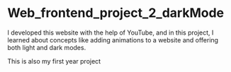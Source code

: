 # Web_frontend_project_2_darkMode

I developed this website with the help of YouTube, and in this project,
I learned about concepts like adding animations to a website and offering both light and dark modes.

This is also my first year project

